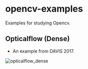 # opencv-examples

Examples for studying Opencv.

## Opticalflow (Dense)

- An example from DAVIS 2017.

![opticalflow_dense](https://github.com/android18-rr/opencv-examples/figs/soccerball.gif)

